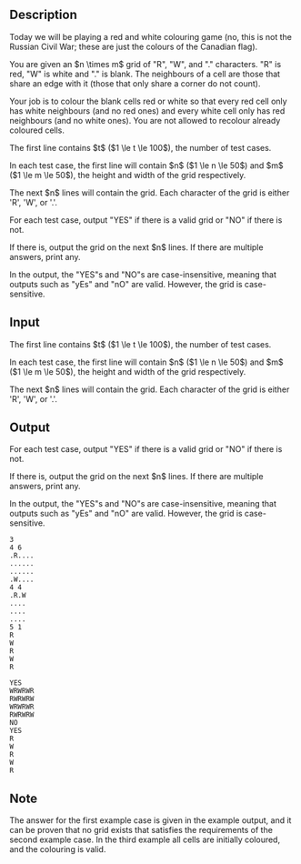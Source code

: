 ## Description

<div><p>Today we will be playing a red and white colouring game (no, this is not the Russian Civil War; these are just the colours of the Canadian flag).</p><p>You are given an $n \times m$ grid of "<span class="tex-font-style-tt">R</span>", "<span class="tex-font-style-tt">W</span>", and "<span class="tex-font-style-tt">.</span>" characters. "<span class="tex-font-style-tt">R</span>" is red, "<span class="tex-font-style-tt">W</span>" is white and "<span class="tex-font-style-tt">.</span>" is blank. The neighbours of a cell are those that share an edge with it (those that only share a corner do not count).</p><p>Your job is to colour the blank cells red or white so that every red cell only has white neighbours (and no red ones) and every white cell only has red neighbours (and no white ones). You are not allowed to recolour already coloured cells.</p></div><div class="input-specification"><p>The first line contains $t$ ($1 \le t \le 100$), the number of test cases.</p><p>In each test case, the first line will contain $n$ ($1 \le n \le 50$) and $m$ ($1 \le m \le 50$), the height and width of the grid respectively.</p><p>The next $n$ lines will contain the grid. Each character of the grid is either '<span class="tex-font-style-tt">R</span>', '<span class="tex-font-style-tt">W</span>', or '<span class="tex-font-style-tt">.</span>'.</p></div><div class="output-specification"><p>For each test case, output "<span class="tex-font-style-tt">YES</span>" if there is a valid grid or "<span class="tex-font-style-tt">NO</span>" if there is not.</p><p>If there is, output the grid on the next $n$ lines. If there are multiple answers, print any.</p><p>In the output, the "<span class="tex-font-style-tt">YES</span>"s and "<span class="tex-font-style-tt">NO</span>"s are case-insensitive, meaning that outputs such as "<span class="tex-font-style-tt">yEs</span>" and "<span class="tex-font-style-tt">nO</span>" are valid. However, <span class="tex-font-style-bf">the grid is case-sensitive</span>.</p></div>

## Input

<p>The first line contains $t$ ($1 \le t \le 100$), the number of test cases.</p><p>In each test case, the first line will contain $n$ ($1 \le n \le 50$) and $m$ ($1 \le m \le 50$), the height and width of the grid respectively.</p><p>The next $n$ lines will contain the grid. Each character of the grid is either '<span class="tex-font-style-tt">R</span>', '<span class="tex-font-style-tt">W</span>', or '<span class="tex-font-style-tt">.</span>'.</p>

## Output

<p>For each test case, output "<span class="tex-font-style-tt">YES</span>" if there is a valid grid or "<span class="tex-font-style-tt">NO</span>" if there is not.</p><p>If there is, output the grid on the next $n$ lines. If there are multiple answers, print any.</p><p>In the output, the "<span class="tex-font-style-tt">YES</span>"s and "<span class="tex-font-style-tt">NO</span>"s are case-insensitive, meaning that outputs such as "<span class="tex-font-style-tt">yEs</span>" and "<span class="tex-font-style-tt">nO</span>" are valid. However, <span class="tex-font-style-bf">the grid is case-sensitive</span>.</p>





```input1
3
4 6
.R....
......
......
.W....
4 4
.R.W
....
....
....
5 1
R
W
R
W
R
```




```output1
YES
WRWRWR
RWRWRW
WRWRWR
RWRWRW
NO
YES
R
W
R
W
R
```



## Note

<p>The answer for the first example case is given in the example output, and it can be proven that no grid exists that satisfies the requirements of the second example case. In the third example all cells are initially coloured, and the colouring is valid.</p>
